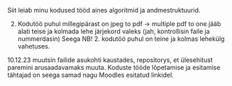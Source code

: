 Siit leiab minu kodused tööd aines algoritmid ja andmestruktuurid.

2. Kodutöö puhul millegipärast on jpeg to pdf -> multiple pdf to one jääb alati teise ja kolmada lehe järjekord valeks (jah, kontrollisin faile ja nummerdasin)
Seega NB! 2. kodutöö puhul on teine ja kolmas lehekülg vahetuses.

10.12.23 muutsin failide asukohti kaustades, repositorys, et ülesehitust paremini arusaadavamaks muuta. Koduste tööde lõpetamise ja esitamise tähtajad on seega samad nagu Moodles esitatud linkidel.
